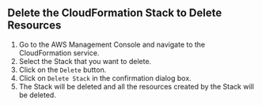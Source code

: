 ## Delete the CloudFormation Stack to Delete Resources

1. Go to the AWS Management Console and navigate to the CloudFormation service.
2. Select the Stack that you want to delete.
3. Click on the `Delete` button.
4. Click on `Delete Stack` in the confirmation dialog box.
5. The Stack will be deleted and all the resources created by the Stack will be deleted.